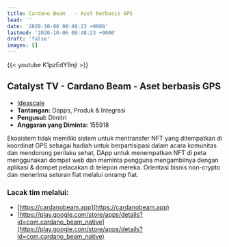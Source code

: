 ```yaml
---
title: Cardano Beam   - Aset berbasis GPS
lead: ''
date: '2020-10-06 08:48:23 +0000'
lastmod: '2020-10-06 08:48:23 +0000'
draft: 'false'
images: []
---
```


{{&lt;  youtube K1pzEdY9njI &gt;}}

## Catalyst TV - Cardano Beam - Aset berbasis GPS

- [Ideascale](https://cardano.ideascale.com/c/idea/418245)
- **Tantangan:** Dapps, Produk &amp; Integrasi
- **Pengusul:** Dimitri
- **Anggaran yang Diminta:** 155918

Ekosistem tidak memiliki sistem untuk mentransfer NFT yang ditempatkan di koordinat GPS sebagai hadiah untuk berpartisipasi dalam acara komunitas dan mendorong perilaku sehat, DApp untuk menempatkan NFT di peta menggunakan dompet web dan meminta pengguna mengambilnya dengan aplikasi &amp; dompet pelacakan di telepon mereka. Orientasi bisnis non-crypto dan menerima setoran fiat melalui onramp fiat.

### Lacak tim melalui:

- [https://cardanobeam.app](https://cardanobeam.app)
- [https://play.google.com/store/apps/details?id=com.cardano_beam_native](https://play.google.com/store/apps/details?id=com.cardano_beam_native)
